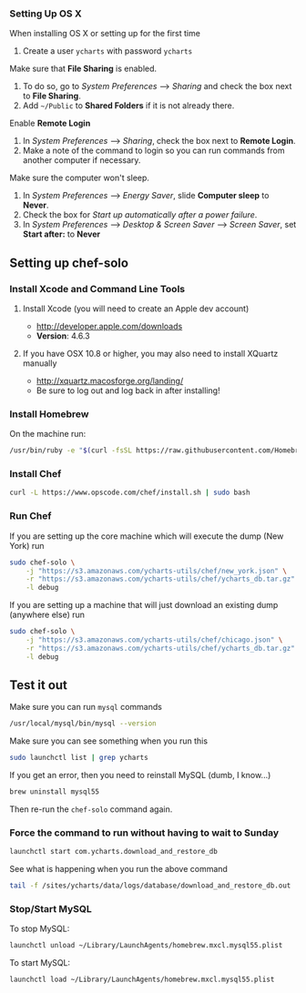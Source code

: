 ### Setting Up OS X

When installing OS X or setting up for the first time

1. Create a user `ycharts` with password `ycharts`

Make sure that **File Sharing** is enabled.

1. To do so, go to *System Preferences* --> *Sharing* and check the box next to **File Sharing**.
1. Add `~/Public` to **Shared Folders** if it is not already there.

Enable **Remote Login**

1. In *System Preferences* --> *Sharing*, check the box next to **Remote Login**.
1. Make a note of the command to login so you can run commands from another computer if necessary.

Make sure the computer won't sleep.

1. In *System Preferences* --> *Energy Saver*, slide **Computer sleep** to **Never**.
1. Check the box for *Start up automatically after a power failure*.
1. In *System Preferences* --> *Desktop & Screen Saver* --> *Screen Saver*, set **Start after:** to **Never**

## Setting up chef-solo

### Install Xcode and Command Line Tools

1. Install Xcode (you will need to create an Apple dev account)
    - http://developer.apple.com/downloads
    - **Version**: 4.6.3

1. If you have OSX 10.8 or higher, you may also need to install XQuartz manually
    - http://xquartz.macosforge.org/landing/
    - Be sure to log out and log back in after installing!

### Install Homebrew
On the machine run:
```bash
/usr/bin/ruby -e "$(curl -fsSL https://raw.githubusercontent.com/Homebrew/install/master/install)"
```

### Install Chef

```bash
curl -L https://www.opscode.com/chef/install.sh | sudo bash
```

### Run Chef

If you are setting up the core machine which will execute the dump (New York) run

```bash
sudo chef-solo \
    -j "https://s3.amazonaws.com/ycharts-utils/chef/new_york.json" \
    -r "https://s3.amazonaws.com/ycharts-utils/chef/ycharts_db.tar.gz" \
    -l debug
```

If you are setting up a machine that will just download an existing dump (anywhere else) run

```bash
sudo chef-solo \
    -j "https://s3.amazonaws.com/ycharts-utils/chef/chicago.json" \
    -r "https://s3.amazonaws.com/ycharts-utils/chef/ycharts_db.tar.gz" \
    -l debug
```

## Test it out

Make sure you can run `mysql` commands

```bash
/usr/local/mysql/bin/mysql --version
```

Make sure you can see something when you run this
```bash
sudo launchctl list | grep ycharts

```

If you get an error, then you need to reinstall MySQL (dumb, I know...)

```bash
brew uninstall mysql55
```

Then re-run the `chef-solo` command again.

### Force the command to run without having to wait to Sunday

```bash
launchctl start com.ycharts.download_and_restore_db
```

See what is happening when you run the above command

```bash
tail -f /sites/ycharts/data/logs/database/download_and_restore_db.out
```

### Stop/Start MySQL

To stop MySQL:

```bash
launchctl unload ~/Library/LaunchAgents/homebrew.mxcl.mysql55.plist
```

To start MySQL:

```bash
launchctl load ~/Library/LaunchAgents/homebrew.mxcl.mysql55.plist
```